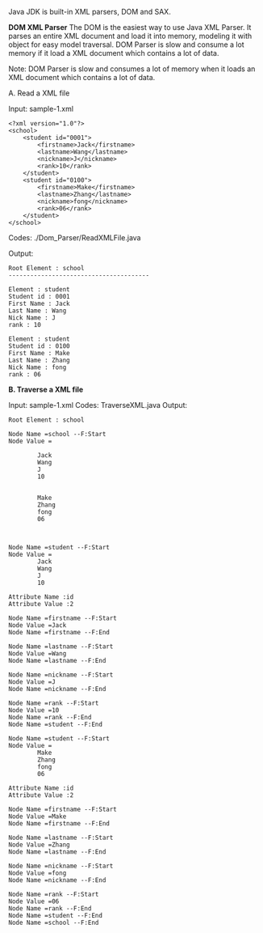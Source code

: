 Java JDK is built-in XML parsers, DOM and SAX.

**DOM XML Parser**
The DOM is the easiest way to use Java XML Parser. It parses an entire XML document and load it into memory, modeling it with object for easy model traversal. DOM Parser is slow and consume a lot memory if it load a XML document which contains a lot of data.

Note: DOM Parser is slow and consumes a lot of memory when it loads an XML document which contains a lot of data. 

A. Read a XML file

Input: sample-1.xml

    <?xml version="1.0"?>
    <school>
    	<student id="0001">
    		<firstname>Jack</firstname>
    		<lastname>Wang</lastname>
    		<nickname>J</nickname>
    		<rank>10</rank>
    	</student>
    	<student id="0100">
    		<firstname>Make</firstname>
    		<lastname>Zhang</lastname>
    		<nickname>fong</nickname>
    		<rank>06</rank>
    	</student>
    </school>

Codes: ./Dom_Parser/ReadXMLFile.java

Output:

    Root Element : school
    ---------------------------------------
    
    Element : student
    Student id : 0001
    First Name : Jack
    Last Name : Wang
    Nick Name : J
    rank : 10
    
    Element : student
    Student id : 0100
    First Name : Make
    Last Name : Zhang
    Nick Name : fong
    rank : 06

**B. Traverse a XML file**

Input: sample-1.xml
Codes: TraverseXML.java
Output: 

    Root Element : school
    
    Node Name =school --F:Start
    Node Value =
    	
    		Jack
    		Wang
    		J
    		10
    	
    	
    		Make
    		Zhang
    		fong
    		06
    	
    
    
    Node Name =student --F:Start
    Node Value =
    		Jack
    		Wang
    		J
    		10
    	
    Attribute Name :id
    Attribute Value :2
    
    Node Name =firstname --F:Start
    Node Value =Jack
    Node Name =firstname --F:End
    
    Node Name =lastname --F:Start
    Node Value =Wang
    Node Name =lastname --F:End
    
    Node Name =nickname --F:Start
    Node Value =J
    Node Name =nickname --F:End
    
    Node Name =rank --F:Start
    Node Value =10
    Node Name =rank --F:End
    Node Name =student --F:End
    
    Node Name =student --F:Start
    Node Value =
    		Make
    		Zhang
    		fong
    		06
    	
    Attribute Name :id
    Attribute Value :2
    
    Node Name =firstname --F:Start
    Node Value =Make
    Node Name =firstname --F:End
    
    Node Name =lastname --F:Start
    Node Value =Zhang
    Node Name =lastname --F:End
    
    Node Name =nickname --F:Start
    Node Value =fong
    Node Name =nickname --F:End
    
    Node Name =rank --F:Start
    Node Value =06
    Node Name =rank --F:End
    Node Name =student --F:End
    Node Name =school --F:End